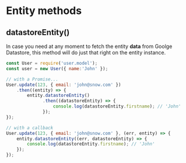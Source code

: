# Entity methods

## datastoreEntity\(\)

In case you need at any moment to fetch the entity **data** from Goolge Datastore, this method will do just that right on the entity instance.

```js
const User = require('user.model');
const user = new User({ name:'John' });

// with a Promise...
User.update(123, { email: 'john@snow.com' })
    .then((entity) => {
        entity.datastoreEntity()
              .then((datastoreEntity) => {
                  console.log(datastoreEntity.firstname); // 'John'
              });
});

// with a callback
User.update(123, { email: 'john@snow.com' }, (err, entity) => {
    entity.datastoreEntity((err, datastoreEntity) => {
        console.log(datastoreEntity.firstname); // 'John'
    });
});
```



